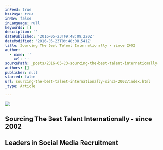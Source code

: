 ```yaml
---
inFeed: true
hasPage: true
inNav: false
inLanguage: null
keywords: []
description: ''
datePublished: '2016-05-23T09:48:09.220Z'
dateModified: '2016-05-23T09:48:08.541Z'
title: Sourcing The Best Talent Internationally - since 2002
author:
  - name: ''
    url: ''
sourcePath: _posts/2016-05-23-sourcing-the-best-talent-internationally-since-2002.md
authors: []
publisher: null
starred: false
url: sourcing-the-best-talent-internationally-since-2002/index.html
_type: Article

---
```

![](https://s3-us-west-2.amazonaws.com/the-grid-img/p/795be6f03d4d623043db134cbf053529ac1396d5.jpg)

## Sourcing The Best Talent Internationally - since 2002

## Leaders in Social Media Recruitment